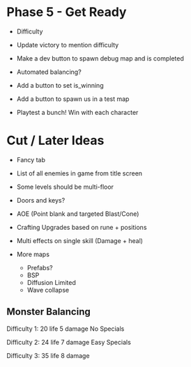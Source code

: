 # Phase 5 - Get Ready
- Difficulty
- Update victory to mention difficulty
- Make a dev button to spawn debug map and is completed
- Automated balancing?
- Add a button to set is_winning 
- Add a button to spawn us in a test map

- Playtest a bunch! Win with each character


# Cut / Later Ideas
- Fancy tab

- List of all enemies in game from title screen
- Some levels should be multi-floor
- Doors and keys?
- AOE (Point blank and targeted Blast/Cone)
- Crafting Upgrades based on rune + positions
- Multi effects on single skill (Damage + heal)
- More maps
    - Prefabs?
    - BSP
    - Diffusion Limited
    - Wave collapse


## Monster Balancing

Difficulty 1:
20 life
5 damage
No Specials

Difficulty 2:
24 life
7 damage
Easy Specials

Difficulty 3:
35 life
8 damage

